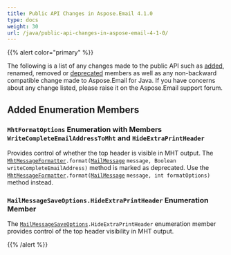 ```yaml
---
title: Public API Changes in Aspose.Email 4.1.0
type: docs
weight: 30
url: /java/public-api-changes-in-aspose-email-4-1-0/
---
```


{{% alert color="primary" %}} 

The following is a list of any changes made to the public API such as [added](/email/java/public-api-changes-in-aspose-email-4-1-0/), renamed, removed or [deprecated](/email/java/public-api-changes-in-aspose-email-4-1-0/) members as well as any non-backward compatible change made to Aspose.Email for Java. If you have concerns about any change listed, please raise it on the Aspose.Email support forum.
## **Added Enumeration Members**
### **`MhtFormatOptions` Enumeration with Members `WriteCompleteEmailAddressToMht` and `HideExtraPrintHeader`**

Provides control of whether the top header is visible in MHT output. The [`MhtMessageFormatter`](https://apireference.aspose.com/email/java/com.aspose.email/MhtFormatOptions)`.format(`[`MailMessage`](https://apireference.aspose.com/email/java/com.aspose.email.class-use/MailMessage) `message, Boolean writeCompleteEmailAddress)` method is marked as deprecated. Use the [`MhtMessageFormatter`](https://apireference.aspose.com/email/java/com.aspose.email/MhtFormatOptions)`.format(`[`MailMessage`](https://apireference.aspose.com/email/java/com.aspose.email.class-use/MailMessage) `message, int formatOptions)` method instead.
### **`MailMessageSaveOptions.HideExtraPrintHeader` Enumeration Member**
The [`MailMessageSaveOptions`](https://apireference.aspose.com/email/java/com.aspose.email/SaveOptions)`.HideExtraPrintHeader` enumeration member provides control of the top header visibility in MHT output.

{{% /alert %}}
